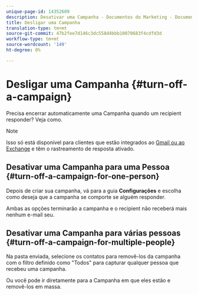 ```yaml
---
unique-page-id: 14352609
description: Desativar uma Campanha - Documentos do Marketing - Documentação do produto
title: Desligar uma Campanha
translation-type: tm+mt
source-git-commit: 47b2fee7d146c3dc558d4bbb10070683f4cdfd3d
workflow-type: tm+mt
source-wordcount: '149'
ht-degree: 0%

---
```



# Desligar uma Campanha {#turn-off-a-campaign}

Precisa encerrar automaticamente uma Campanha quando um recipient responder? Veja como.

>[!NOTE]
>
>Isso só está disponível para clientes que estão integrados ao [Gmail ou ao Exchange](https://toutapp.com/next#settings/email-tracking) e têm o rastreamento de resposta ativado.

## Desativar uma Campanha para uma Pessoa {#turn-off-a-campaign-for-one-person}

Depois de criar sua campanha, vá para a guia **Configurações** e escolha como deseja que a campanha se comporte se alguém responder.

Ambas as opções terminarão a campanha e o recipient não receberá mais nenhum e-mail seu.

## Desativar uma Campanha para várias pessoas {#turn-off-a-campaign-for-multiple-people}

Na pasta enviada, selecione os contatos para removê-los da campanha com o filtro definido como &quot;Todos&quot; para capturar qualquer pessoa que recebeu uma campanha.

Ou você pode ir diretamente para a Campanha em que eles estão e removê-los em massa.

